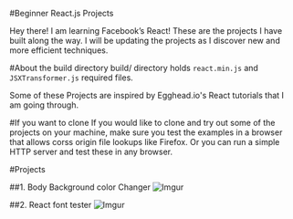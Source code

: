 #Beginner React.js Projects

Hey  there! I am learning Facebook’s React! These are the projects I have built along the way. I will be updating the projects as I discover new and more efficient techniques. 

#About the build directory
build/ directory holds `react.min.js` and `JSXTransformer.js` required files.

Some of these Projects are inspired by Egghead.io's React tutorials that I am going through. 

#If you want to clone
If you would like to clone and try out some of the projects on your machine, make sure you test the examples in a browser that allows corss origin file lookups like Firefox. Or you can run a simple HTTP server and test these in any browser.

#Projects

##1. Body Background color Changer
![Imgur](http://i.imgur.com/JDGiPxk.gif?1)

##2. React font tester
![Imgur](http://i.imgur.com/1cA7kQf.gif?1)
